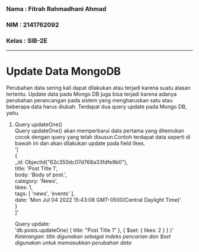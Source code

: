 ### Nama    : Fitrah Rahmadhani Ahmad  
### NIM     : 2141762092
### Kelas   : SIB-2E  
---
# Update Data MongoDB  
Perubahan data sering kali dapat dilakukan atau terjadi karena suatu alasan tertentu. Update data pada Mongo DB juga bisa terjadi karena adanya perubahan perancangan pada sistem yang mengharuskan satu atau beberapa data harus diubah. Terdapat dua query update pada Mongo DB, yaitu.  
1. Query updateOne()  
    Query updateOne() akan memperbarui data pertama yang ditemukan cocok dengan query yang telah disusun.Contoh terdapat data seperti di bawah ini dan akan dilakukan update pada field likes.     
    '[  
        {  
            _id: ObjectId("62c350dc07d768a33fdfe9b0"),  
            title: 'Post Title 1',  
            body: 'Body of post.',  
            category: 'News',  
            likes: 1,  
            tags: [ 'news', 'events' ],  
            date: 'Mon Jul 04 2022 15:43:08 GMT-0500(Central Daylight Time)'  
        }  
    ]'  

    Query update:  
    'db.posts.updateOne( { title: "Post Title 1" }, { $set: { likes: 2 } } )'  
    *Keterangan: title digunakan sebagai indeks pencarian dan $set digunakan untuk memasukkan perubahan data*



  
